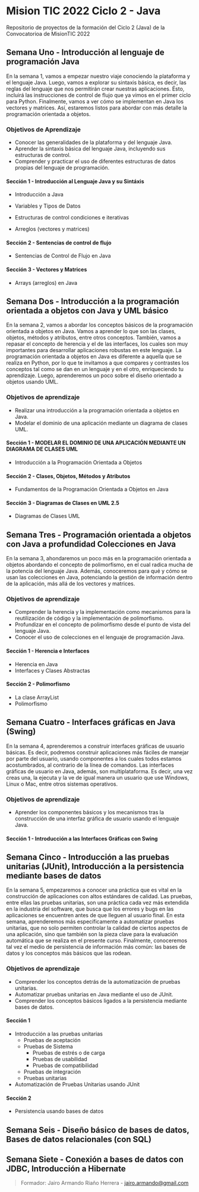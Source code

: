 # Mision TIC 2022 Ciclo 2 - Java

Repositorio de proyectos de la formación del Ciclo 2 (Java) de la Convocatorioa de MisionTIC 2022

## Semana Uno -  Introducción al lenguaje de programación Java

En la semana 1, vamos a empezar nuestro viaje conociendo la plataforma y el lenguaje Java. Luego, vamos a explorar su sintaxis básica, es decir, las reglas del lenguaje que nos permitirán crear nuestras aplicaciones. Ésto, incluirá las instrucciones de control de flujo que ya vimos en el primer ciclo para Python. Finalmente, vamos a ver cómo se implementan en Java los vectores y matrices. Así, estaremos listos para abordar con más detalle la programación orientada a objetos.

### Objetivos de Aprendizaje

- Conocer las generalidades de la plataforma y del lenguaje Java.
- Aprender la sintaxis básica del lenguaje Java, incluyendo sus estructuras de control.
- Comprender y practicar el uso de diferentes estructuras de datos propias del lenguaje de programación.

#### Sección 1 - Introducción al Lenguaje Java y su Sintáxis

- Introducción a Java

- Variables y Tipos de Datos

- Estructuras de control condiciones e iterativas

- Arreglos (vectores y matrices)

#### Sección 2 - Sentencias de control de flujo

- Sentencias de Control de Flujo en Java

#### Sección 3 - Vectores y Matrices

- Arrays (arreglos) en Java

## Semana Dos - Introducción a la programación orientada a objetos con Java y UML básico

En la semana 2, vamos a abordar los conceptos básicos de la programación orientada a objetos en Java. Vamos a aprender lo que son las clases, objetos, métodos y atributos, entre otros conceptos. También, vamos a repasar el concepto de herencia y el de las interfaces, los cuales son muy importantes para desarrollar aplicaciones robustas en este lenguaje. La programación orientada a objetos en Java es diferente a aquella que se realiza en Python, por lo que te invitamos a que compares y contrastes los conceptos tal como se dan en un lenguaje y en el otro, enriqueciendo tu aprendizaje. Luego, aprenderemos un poco sobre el diseño orientado a objetos usando UML.

### Objetivos de aprendizaje

- Realizar una introducción a la programación orientada a objetos en Java.
- Modelar el dominio de una aplicación mediante un diagrama de clases UML.

#### Sección 1 - MODELAR EL DOMINIO DE UNA APLICACIÓN MEDIANTE UN DIAGRAMA DE CLASES UML

- Introducción a la Programación Orientada a Objetos

#### Sección 2 - Clases, Objetos, Métodos y Atributos

- Fundamentos de la Programación Orientada a Objetos en Java

#### Sección 3 - Diagramas de Clases en UML 2.5

- Diagramas de Clases UML

## Semana Tres - Programación orientada a objetos con Java a profundidad Colecciones en Java

En la semana 3, ahondaremos un poco más en la programación orientada a objetos abordando el concepto de polimorfismo, en el cual radica mucha de la potencia del lenguaje Java. Además, conoceremos para qué y cómo se usan las colecciones en Java, potenciando la gestión de información dentro de la aplicación, más allá de los vectores y matrices. 

### Objetivos de aprendizaje

- Comprender la herencia y la implementación como mecanismos para la reutilización de código y la implementación de polimorfismo.
- Profundizar en el concepto de polimorfismo desde el punto de vista del lenguaje Java.
- Conocer el uso de colecciones en el lenguaje de programación Java.

#### Sección 1 - Herencia e Interfaces

- Herencia en Java
- Interfaces y Clases Abstractas

#### Sección 2 - Polimorfismo

- La clase ArrayList
- Polimorfismo

## Semana Cuatro - Interfaces gráficas en Java (Swing)

En la semana 4, aprenderemos a construir interfaces gráficas de usuario básicas. Es decir, podremos construir aplicaciones más fáciles de manejar por parte del usuario, usando componentes a los cuales todos estamos acostumbrados, al contrario de la línea de comandos. Las interfaces gráficas de usuario en Java, además, son multiplataforma. Es decir, una vez creas una, la ejecuta y la ve de igual manera un usuario que use Windows, Linux o Mac, entre otros sistemas operativos. 

### Objetivos de aprendizaje

- Aprender los componentes básicos y los mecanismos tras la construcción de una interfaz gráfica de usuario usando el lenguaje Java.

#### Sección 1 - Introducción a las Interfaces Gráficas con Swing

## Semana Cinco -  Introducción a las pruebas unitarias (JUnit), Introducción a la persistencia mediante bases de datos

En la semana 5, empezaremos a conocer una práctica que es vital en la construcción de aplicaciones con altos estándares de calidad. Las pruebas, entre ellas las pruebas unitarias, son una práctica cada vez más extendida en la industria del software, que busca que los errores y bugs en las aplicaciones se encuentren antes de que lleguen al usuario final. En esta semana, aprenderemos más específicamente a automatizar pruebas unitarias, que no solo permiten controlar la calidad de ciertos aspectos de una aplicación, sino que también son la pieza clave para la evaluación automática que se realiza en el presente curso. Finalmente, conoceremos tal vez el medio de persistencia de información más común: las bases de datos y los conceptos más básicos que las rodean. 

### Objetivos de aprendizaje

- Comprender los conceptos detrás de la automatización de pruebas unitarias.
- Automatizar pruebas unitarias en Java mediante el uso de JUnit.
- Comprender los conceptos básicos ligados a la persistencia mediante bases de datos.

#### Sección 1

- Introducción a las pruebas unitarias
  - Pruebas de aceptación
  - Pruebas de Sistema
    - Pruebas de estrés o de carga
    - Pruebas de usabilidad
    - Pruebas de compatibilidad 
  - Pruebas de integración
  - Pruebas unitarias
- Automatización de Pruebas Unitarias usando JUnit

#### Sección 2

- Persistencia usando bases de datos

## Semana Seis - Diseño básico de bases de datos, Bases de datos relacionales (con SQL)

## Semana Siete - Conexión a bases de datos con JDBC, Introducción a Hibernate

> Formador: Jairo Armando Riaño Herrera - jairo.armando@gmail.com
